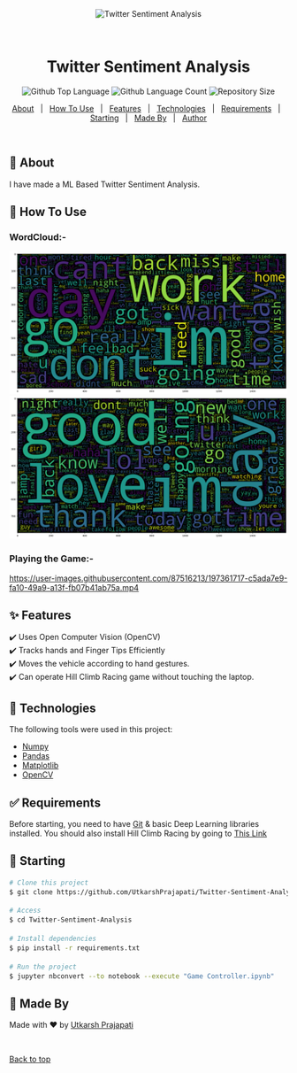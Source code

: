 <div align="center" id="top"> 
  <img src="./.github/app.gif" alt="Twitter Sentiment Analysis" />

  &#xa0;


</div>

<h1 align="center">Twitter Sentiment Analysis</h1>

<p align="center">
  <img alt="Github Top Language" src="https://img.shields.io/github/languages/top/UtkarshPrajapati/Twitter-Sentiment-Analysis?color=56BEB8">

  <img alt="Github Language Count" src="https://img.shields.io/github/languages/count/UtkarshPrajapati/Twitter-Sentiment-Analysis?color=56BEB8">

  <img alt="Repository Size" src="https://img.shields.io/github/repo-size/UtkarshPrajapati/Twitter-Sentiment-Analysis?color=56BEB8">

  <!-- <img alt="Github issues" src="https://img.shields.io/github/issues/UtkarshPrajapati/Twitter-Sentiment-Analysis?color=56BEB8" /> -->

  <!-- <img alt="Github forks" src="https://img.shields.io/github/forks/UtkarshPrajapati/Twitter-Sentiment-Analysis?color=56BEB8" /> -->

  <!-- <img alt="Github stars" src="https://img.shields.io/github/stars/UtkarshPrajapati/Twitter-Sentiment-Analysis?color=56BEB8" /> -->
</p>



<p align="center">
  <a href="#dart-about">About</a> &#xa0; | &#xa0; 
  <a href="#dart-How-To-Use">How To Use</a> &#xa0; | &#xa0; 
  <a href="#sparkles-features">Features</a> &#xa0; | &#xa0;
  <a href="#rocket-technologies">Technologies</a> &#xa0; | &#xa0;
  <a href="#white_check_mark-requirements">Requirements</a> &#xa0; | &#xa0;
  <a href="#checkered_flag-starting">Starting</a> &#xa0; | &#xa0;
  <a href="#memo-Made-By">Made By</a> &#xa0; | &#xa0;
  <a href="https://github.com/UtkarshPrajapati" target="_blank">Author</a>
</p>

<br>

## :dart: About ##

I have made a ML Based Twitter Sentiment Analysis. 

## :dart: How To Use ##

### WordCloud:-
![WordCloud Negative](https://raw.githubusercontent.com/UtkarshPrajapati/Twitter-Sentiment-Analysis/master/WC_neg.png)
![WordCloud Positive](https://raw.githubusercontent.com/UtkarshPrajapati/Twitter-Sentiment-Analysis/master/WC_pos.png)


### Playing the Game:-
https://user-images.githubusercontent.com/87516213/197361717-c5ada7e9-fa10-49a9-a13f-fb07b41ab75a.mp4


## :sparkles: Features ##

:heavy_check_mark: Uses Open Computer Vision (OpenCV)\
:heavy_check_mark: Tracks hands and Finger Tips Efficiently\
:heavy_check_mark: Moves the vehicle according to hand gestures. \
:heavy_check_mark: Can operate Hill Climb Racing game without touching the laptop.

## :rocket: Technologies ##

The following tools were used in this project:

- [Numpy](https://numpy.org/)
- [Pandas](https://pandas.pydata.org/)
- [Matplotlib](https://matplotlib.org/)
- [OpenCV](https://opencv.org/)

## :white_check_mark: Requirements ##

Before starting, you need to have [Git](https://git-scm.com) & basic Deep Learning libraries installed.
You should also install Hill Climb Racing by going to <a href="https://www.microsoft.com/en-us/p/hill-climb-racing/9wzdncrdcwk8?activetab=pivot:overviewtab" target="_blank">This Link</a>

## :checkered_flag: Starting ##

```bash
# Clone this project
$ git clone https://github.com/UtkarshPrajapati/Twitter-Sentiment-Analysis.git

# Access
$ cd Twitter-Sentiment-Analysis

# Install dependencies
$ pip install -r requirements.txt

# Run the project
$ jupyter nbconvert --to notebook --execute "Game Controller.ipynb"

```

## :memo: Made By ##

Made with :heart: by <a href="https://github.com/UtkarshPrajapati" target="_blank">Utkarsh Prajapati</a>

&#xa0;

<a href="#top">Back to top</a>
